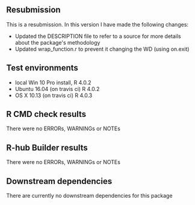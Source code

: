## Resubmission
This is a resubmission. In this version I have made the following changes:
* Updated the DESCRIPTION file to refer to a source for more details about
the package's methodology
* Updated wrap_function.r to prevent it changing the WD (using on.exit)

## Test environments
* local Win 10 Pro install, R 4.0.2
* Ubuntu 16.04 (on travis ci) R 4.0.2
* OS X 10.13 (on travis ci) R 4.0.3

## R CMD check results
There were no ERRORs, WARNINGs or NOTEs

## R-hub Builder results
There were no ERRORs, WARNINGs or NOTEs

## Downstream dependencies
There are currently no downstream dependencies for this package
